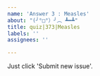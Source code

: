 ```yaml
---
name: 'Answer 3 : Measles'
about: "(╯°□°）╯︵ ┻━┻"
title: quiz|373|Measles
labels: ''
assignees: ''

---
```


Just click 'Submit new issue'.
